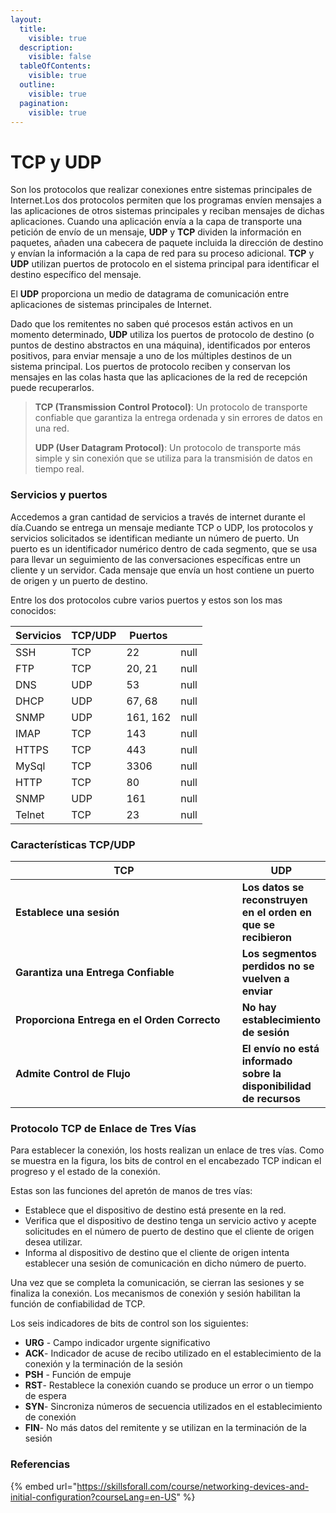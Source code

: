 ```yaml
---
layout:
  title:
    visible: true
  description:
    visible: false
  tableOfContents:
    visible: true
  outline:
    visible: true
  pagination:
    visible: true
---
```


# TCP y UDP

Son los protocolos que realizar conexiones entre sistemas principales de Internet.Los dos protocolos permiten que los programas envíen mensajes a las aplicaciones de otros sistemas principales y reciban mensajes de dichas aplicaciones. Cuando una aplicación envía a la capa de transporte una petición de envío de un mensaje, **UDP** y **TCP** dividen la información en paquetes, añaden una cabecera de paquete incluida la dirección de destino y envían la información a la capa de red para su proceso adicional. **TCP** y **UDP** utilizan puertos de protocolo en el sistema principal para identificar el destino específico del mensaje.

El **UDP** proporciona un medio de datagrama de comunicación entre aplicaciones de sistemas principales de Internet.

Dado que los remitentes no saben qué procesos están activos en un momento determinado, **UDP** utiliza los puertos de protocolo de destino (o puntos de destino abstractos en una máquina), identificados por enteros positivos, para enviar mensaje a uno de los múltiples destinos de un sistema principal. Los puertos de protocolo reciben y conservan los mensajes en las colas hasta que las aplicaciones de la red de recepción puede recuperarlos.

> **TCP (Transmission Control Protocol)**: Un protocolo de transporte confiable que garantiza la entrega ordenada y sin errores de datos en una red.
>
>
>
> **UDP (User Datagram Protocol)**: Un protocolo de transporte más simple y sin conexión que se utiliza para la transmisión de datos en tiempo real.

### Servicios y puertos

Accedemos a gran cantidad de servicios a través de internet durante el día.Cuando se entrega un mensaje mediante TCP o UDP, los protocolos y servicios solicitados se identifican mediante un número de puerto. Un puerto es un identificador numérico dentro de cada segmento, que se usa para llevar un seguimiento de las conversaciones específicas entre un cliente y un servidor. Cada mensaje que envía un host contiene un puerto de origen y un puerto de destino.

Entre los dos protocolos cubre varios puertos y estos son los mas conocidos:

<table data-header-hidden><thead><tr><th>Servicios</th><th>TCP/UDP</th><th>Puertos</th><th data-hidden data-type="number"></th></tr></thead><tbody><tr><td>SSH</td><td>TCP</td><td>22</td><td>null</td></tr><tr><td>FTP</td><td>TCP</td><td>20, 21</td><td>null</td></tr><tr><td>DNS</td><td>UDP</td><td>53</td><td>null</td></tr><tr><td>DHCP</td><td>UDP</td><td>67, 68</td><td>null</td></tr><tr><td>SNMP</td><td>UDP</td><td>161, 162</td><td>null</td></tr><tr><td>IMAP</td><td>TCP</td><td>143</td><td>null</td></tr><tr><td>HTTPS</td><td>TCP</td><td>443</td><td>null</td></tr><tr><td>MySql</td><td>TCP</td><td>3306</td><td>null</td></tr><tr><td>HTTP</td><td>TCP</td><td>80</td><td>null</td></tr><tr><td>SNMP</td><td>UDP</td><td>161</td><td>null</td></tr><tr><td>Telnet</td><td>TCP</td><td>23</td><td>null</td></tr></tbody></table>

### Características TCP/UDP

<table><thead><tr><th width="356">TCP</th><th>UDP</th></tr></thead><tbody><tr><td><strong>Establece una sesión</strong></td><td><strong>Los datos se reconstruyen en el orden en que se recibieron</strong></td></tr><tr><td><strong>Garantiza una Entrega Confiable</strong></td><td><strong>Los segmentos perdidos no se vuelven a enviar</strong></td></tr><tr><td><strong>Proporciona Entrega en el Orden Correcto</strong></td><td><strong>No hay establecimiento de sesión</strong></td></tr><tr><td><strong>Admite Control de Flujo</strong></td><td><strong>El envío no está informado sobre la disponibilidad de recursos</strong></td></tr></tbody></table>

### Protocolo TCP de Enlace de Tres Vías

&#x20;Para establecer la conexión, los hosts realizan un enlace de tres vías. Como se muestra en la figura, los bits de control en el encabezado TCP indican el progreso y el estado de la conexión.

Estas son las funciones del apretón de manos de tres vías:

* Establece que el dispositivo de destino está presente en la red.
* Verifica que el dispositivo de destino tenga un servicio activo y acepte solicitudes en el número de puerto de destino que el cliente de origen desea utilizar.
* Informa al dispositivo de destino que el cliente de origen intenta establecer una sesión de comunicación en dicho número de puerto.

Una vez que se completa la comunicación, se cierran las sesiones y se finaliza la conexión. Los mecanismos de conexión y sesión habilitan la función de confiabilidad de TCP.

Los seis indicadores de bits de control son los siguientes:

* **URG** - Campo indicador urgente significativo
* **ACK**- Indicador de acuse de recibo utilizado en el establecimiento de la conexión y la terminación de la sesión
* **PSH** - Función de empuje
* **RST**- Restablece la conexión cuando se produce un error o un tiempo de espera
* **SYN**- Sincroniza números de secuencia utilizados en el establecimiento de conexión
* **FIN**- No más datos del remitente y se utilizan en la terminación de la sesión



### Referencias

{% embed url="https://skillsforall.com/course/networking-devices-and-initial-configuration?courseLang=en-US" %}
